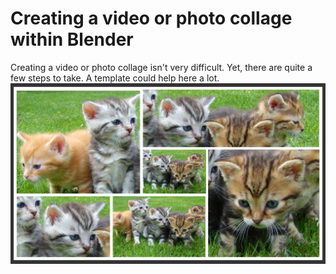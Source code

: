 # Creating a video or photo collage within Blender

Creating a video or photo collage isn't very difficult. Yet, there are quite a few steps to take. A template could help here a lot.
![6 area photo collage](photo-collage.png)
